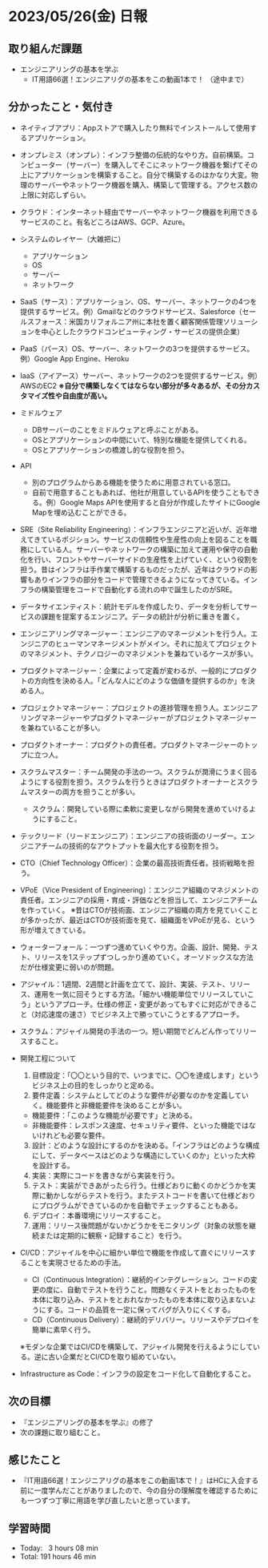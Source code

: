 # 2023/05/26(金) 日報
## 取り組んだ課題
- エンジニアリングの基本を学ぶ
  - IT用語66選！エンジニアリグの基本をこの動画1本で！ （途中まで）

## 分かったこと・気付き
- ネイティブアプリ：Appストアで購入したり無料でインストールして使用するアプリケーション。
- オンプレミス（オンプレ）：インフラ整備の伝統的なやり方。自前構築。コンピューター（サーバー）を購入してそこにネットワーク機器を繋げてその上にアプリケーションを構築すること。自分で構築するのはかなり大変。物理のサーバーやネットワーク機器を購入、構築して管理する。アクセス数の上限に対応しずらい。
- クラウド：インターネット経由でサーバーやネットワーク機器を利用できるサービスのこと。有名どころはAWS、GCP、Azure。
- システムのレイヤー（大雑把に）
  - アプリケーション
  - OS
  - サーバー
  - ネットワーク
- SaaS（サース）：アプリケーション、OS、サーバー、ネットワークの4つを提供するサービス。例）Gmailなどのクラウドサービス、Salesforce（セールスフォース：米国カリフォルニア州に本社を置く顧客関係管理ソリューションを中心としたクラウドコンピューティング・サービスの提供企業）
- PaaS（パース）OS、サーバー、ネットワークの3つを提供するサービス。例）Google App Engine、Heroku
- IaaS（アイアース）サーバー、ネットワークの2つを提供するサービス。例）AWSのEC2 **※自分で構築しなくてはならない部分が多々あるが、その分カスタマイズ性や自由度が高い。**
- ミドルウェア
  - DBサーバーのことをミドルウェアと呼ぶことがある。
  - OSとアプリケーションの中間にいて、特別な機能を提供してくれる。
  - OSとアプリケーションの橋渡し的な役割を担う。
- API
  - 別のプログラムからある機能を使うために用意されている窓口。
  - 自前で用意することもあれば、他社が用意しているAPIを使うこともできる。例）Google Maps APIを使用すると自分が作成したサイトにGoogle Mapを埋め込むことができる。
- SRE（Site Reliability Engineering）：インフラエンジニアと近いが、近年増えてきているポジション。サービスの信頼性や生産性の向上を図ることを職務にしている人。サーバーやネットワークの構築に加えて運用や保守の自動化を行い、フロントやサーバーサイドの生産性を上げていく、という役割を担う。昔はインフラは手作業で構築するものだったが、近年はクラウドの影響もありインフラの部分をコードで管理できるようになってきている。インフラの構築管理をコードで自動化する流れの中で誕生したのがSRE。
- データサイエンティスト：統計モデルを作成したり、データを分析してサービスの課題を提案するエンジニア。データの統計が分析に重きを置く。
- エンジニアリングマネージャー：エンジニアのマネージメントを行う人。エンジニアのヒューマンマネージメントがメイン。それに加えてプロジェクトのマネジメント、テクノロジーのマネジメントを兼ねているケースが多い。
- プロダクトマネージャー：企業によって定義が変わるが、一般的にプロダクトの方向性を決める人。「どんな人にどのような価値を提供するのか」を決める人。
- プロジェクトマネージャー：プロジェクトの進捗管理を担う人。エンジニアリングマネージャーやプロダクトマネージャーがプロジェクトマネージャーを兼ねていることが多い。
- プロダクトオーナー：プロダクトの責任者。プロダクトマネージャーのトップに立つ人。
- スクラムマスター：チーム開発の手法の一つ。スクラムが潤滑にうまく回るようにする役割を担う。スクラムを行うときはプロダクトオーナーとスクラムマスターの両方を担うことが多い。
    - スクラム：開発している際に柔軟に変更しながら開発を進めていけるようにすること。
- テックリード（リードエンジニア）：エンジニアの技術面のリーダー。エンジニアチームの技術的なアウトプットを最大化する役割を担う。
- CTO（Chief Technology Officer）：企業の最高技術責任者。技術戦略を担う。
- VPoE（Vice President of Engineering）：エンジニア組織のマネジメントの責任者。エンジニアの採用・育成・評価などを担当して、エンジニアチームを作っていく。 ※昔はCTOが技術面、エンジニア組織の両方を見ていくことが多かったが、最近はCTOが技術面を見て、組織面をVPoEが見る、という形が増えてきている。
- ウォーターフォール：一つずつ進めていくやり方。企画、設計、開発、テスト、リリースを1ステップずつしっかり進めていく。オーソドックスな方法だが仕様変更に弱いのが問題。
- アジャイル：1週間、2週間と計画を立てて、設計、実装、テスト、リリース、運用を一気に回そうとする方法。「細かい機能単位でリリースしていこう」というアプローチ。仕様の修正・変更があってもすぐに対応ができること（対応速度の速さ）でビジネス上で勝っていこうとするアプローチ。
- スクラム：アジャイル開発の手法の一つ。短い期間でどんどん作ってリリースすること。
- 開発工程について
  1. 目標設定：「〇〇という目的で、いつまでに、〇〇を達成します」というビジネス上の目的をしっかりと定める。
  2. 要件定義：システムとしてどのような要件が必要なのかを定義していく。機能要件と非機能要件を決めることが多い。
    - 機能要件：「このような機能が必要です」と決める。
    - 非機能要件：レスポンス速度、セキュリティ要件、といった機能ではないけれども必要な要件。
  3. 設計：どのような設計にするのかを決める。「インフラはどのような構成にして、データベースはどのような構造にしていくのか」といった大枠を設計する。
  4. 実装：実際にコードを書きながら実装を行う。
  5. テスト：実装ができあがったら行う。仕様どおりに動くのかどうかを実際に動かしながらテストを行う。またテストコードを書いて仕様どおりにプログラムができているのかを自動でチェックすることもある。
  6. デプロイ：本番環境にリリースすること。
  7. 運用：リリース後問題がないかどうかをモニタリング（対象の状態を継続または定期的に観察・記録すること）を行う。
- CI/CD：アジャイルを中心に細かい単位で機能を作成して直ぐにリリースすることを実現させるための手法。
    - CI（Continuous Integration）：継続的インテグレーション。コードの変更の度に、自動でテストを行うこと。問題なくテストをとおったものを本体に取り込み、テストをとおれなかったものを本体に取り込まないようにする。コードの品質を一定に保ってバグが入りにくくする。
    - CD（Continuous Delivery）：継続的デリバリー。リリースやデプロイを簡単に素早く行う。
    
    ※モダンな企業ではCI/CDを構築して、アジャイル開発を行えるようにしている。逆に古い企業だとCI/CDを取り組めていない。
    
- Infrastructure as Code：インフラの設定をコード化して自動化すること。

## 次の目標
- 『エンジニアリングの基本を学ぶ』の修了
- 次の課題に取り組むこと。

## 感じたこと
- 『IT用語66選！エンジニアリグの基本をこの動画1本で！』はHCに入会する前に一度学んだことがありましたので、今の自分の理解度を確認するためにも一つずつ丁寧に用語を学び直したいと思っています。

## 学習時間
- Today:&nbsp;&nbsp; 3 hours 08 min
- Total: 191 hours 46 min
